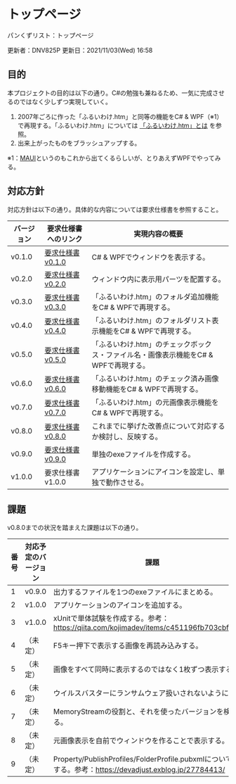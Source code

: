 # トップページ

パンくずリスト：トップページ

更新者：DNV825P
更新日：2021/11/03(Wed) 16:58

## 目的

本プロジェクトの目的は以下の通り。C\#の勉強も兼ねるため、一気に完成させるのではなく少しずつ実現していく。

1. 2007年ごろに作った「ふるいわけ.htm」と同等の機能をC\# & WPF（※1）で再現する。「ふるいわけ.htm」については [「ふるいわけ.htm」とは](./sec/「ふるいわけ.htm」とは.html) を参照。
1. 出来上がったものをブラッシュアップする。

※1：[MAUI](https://github.com/dotnet/maui)というのもこれから出てくるらしいが、とりあえずWPFでやってみる。

## 対応方針

対応方針は以下の通り。具体的な内容については要求仕様書を参照すること。

| バージョン | 要求仕様書へのリンク | 実現内容の概要 |
| --- | --- | --- |
| v0.1.0 | [要求仕様書 v0.1.0](./sec/要求仕様書v0.1.0.html) | C\# & WPFでウィンドウを表示する。 |
| v0.2.0 | [要求仕様書 v0.2.0](./sec/要求仕様書v0.2.0.html) | ウィンドウ内に表示用パーツを配置する。 |
| v0.3.0 | [要求仕様書 v0.3.0](./sec/要求仕様書v0.3.0.html) | 「ふるいわけ.htm」のフォルダ追加機能をC\# & WPFで再現する。 |
| v0.4.0 | [要求仕様書 v0.4.0](./sec/要求仕様書v0.4.0.html) | 「ふるいわけ.htm」のフォルダリスト表示機能をC\# & WPFで再現する。 |
| v0.5.0 | [要求仕様書 v0.5.0](./sec/要求仕様書v0.5.0.html) | 「ふるいわけ.htm」のチェックボックス・ファイル名・画像表示機能をC\# & WPFで再現する。 |
| v0.6.0 | [要求仕様書 v0.6.0](./sec/要求仕様書v0.6.0.html) | 「ふるいわけ.htm」のチェック済み画像移動機能をC\# & WPFで再現する。 |
| v0.7.0 | [要求仕様書 v0.7.0](./sec/要求仕様書v0.7.0.html) | 「ふるいわけ.htm」の元画像表示機能をC\# & WPFで再現する。 |
| v0.8.0 | [要求仕様書 v0.8.0](./sec/要求仕様書v0.8.0.html) | これまでに挙げた改善点について対応するか検討し、反映する。 |
| v0.9.0 | [要求仕様書 v0.9.0](./sec/要求仕様書v0.9.0.html) | 単独のexeファイルを作成する。 |
| v1.0.0 | 要求仕様書 v1.0.0 | アプリケーションにアイコンを設定し、単独で動作させる。 |

## 課題

v0.8.0までの状況を踏まえた課題は以下の通り。

| 番号 | 対応予定のバージョン | 課題 |
| --- | --- | --- |
| 1 | v0.9.0 | 出力するファイルを1つのexeファイルにまとめる。 |
| 2 | v1.0.0 | アプリケーションのアイコンを追加する。 |
| 3 | v1.0.0 | xUnitで単体試験を作成する。参考：<https://qiita.com/kojimadev/items/c451196fb703cbf99e86> |
| 4 | （未定） | F5キー押下で表示する画像を再読み込みする。 |
| 5 | （未定） | 画像をすべて同時に表示するのではなく1枚ずつ表示する。 |
| 6 | （未定） | ウイルスバスターにランサムウェア扱いされないようにする。 |
| 7 | （未定） | MemoryStreamの役割と、それを使ったバージョンを検討する。 |
| 8 | （未定） | 元画像表示を自前でウィンドウを作ることで表示する。 |
| 9 | （未定） | Property/PublishProfiles/FolderProfile.pubxmlについて調査する。参考：<https://devadjust.exblog.jp/27784413/> |
